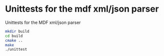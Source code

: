 # Unittests for the mdf xml/json parser

Unittests for the MDF xml/json parser

```bash
mkdir build
cd build
cmake ..
make
./unittest
```
